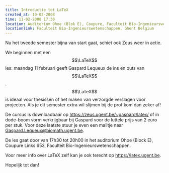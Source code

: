 ```yaml
---
title: Introductie tot LaTeX
created_at: 10-02-2008
time: 11-02-2008 17:30
location: Auditorium Ohoe (Blok E), Coupure, Faculteit Bio-Ingenieurswetenschappen
locationlink: Faculteit Bio-Ingenieurswetenschappen, Ghent Belgium
---
```


Nu het tweede semester bijna van start gaat, schiet ook Zeus weer in actie.

We beginnen met een $$\LaTeX$$ les: maandag 11 februari geeft Gaspard Lequeux de ins en outs van $$\LaTeX$$. $$\LaTeX$$ is ideaal voor thesissen of het maken van verzorgde verslagen voor projecten. Als je dit semester extra wil slijmen bij de prof kom dan zeker af!

De cursus is downloadbaar op <https://zeus.ugent.be/~gaspard/latex/> of in dode-boom vorm verkrijgbaar bij Gaspard voor de luttele prijs van 2 euro per stuk. Voor deze laatste stuur je even een mailtje naar <Gaspard.Lequeux@biomath.ugent.be>.

De les gaat door van 17h30 tot 20h00 in het auditorium Ohoe (Block E), Coupure Links 653, Faculteit Bio-Ingenieurswetenschappen.

Voor meer info over LaTeX zelf kan je ook terecht op <https://latex.ugent.be>.

Hopelijk tot dan!
